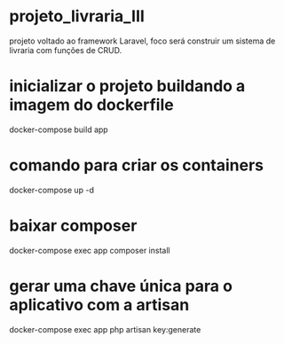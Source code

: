 # projeto_livraria_III
projeto voltado ao framework Laravel, foco será construir um sistema de livraria com funções de CRUD. 

# inicializar o projeto buildando a imagem do dockerfile
docker-compose build app

# comando para criar os containers 
docker-compose up -d

# baixar composer
docker-compose exec app composer install

# gerar uma chave única para o aplicativo com a artisan
docker-compose exec app php artisan key:generate
